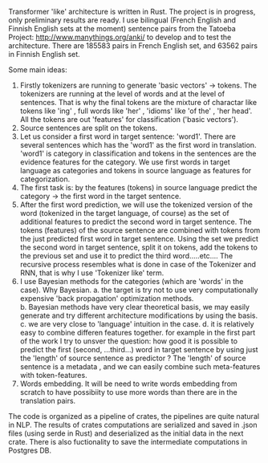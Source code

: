 Transformer 'like' architecture is written in Rust. The project is in progress, only preliminary results are ready. 
I use bilingual (French English and Finnish English sets at the moment) sentence pairs from the Tatoeba Project: http://www.manythings.org/anki/ to develop and to test the architecture. There are 185583 pairs in French English set, and 63562 pairs in Finnish English set. 

Some main ideas:
1. Firstly tokenizers are running to generate 'basic vectors' -> tokens. 
The tokenizers are running at the level of words and at the level of sentences. That is why the final tokens are the mixture of charactar like tokens like 'ing' , full words like 'her' , 'idioms' like 'of the' , 'her head'. 
All the tokens are out 'features' for classification ('basic vectors').
2. Source sentences are split on the tokens.
3. Let us consider a first word in target sentence: 'word1'. There are several sentences which has the 'word1' as the first word in translation. 'word1' is category in classification and tokens in the sentences are the evidence features for the category. We use first words in target language as categories and tokens in source language as features for categorization. 
4. The first task is: by the features (tokens) in source language predict the category -> the first word in the target sentence.
5. After the first word prediction, we will use the tokenized version of the word (tokenized in the target language, of course) as the set of additional features to predict the second word in target sentence. The tokens (features) of the source sentence are combined with tokens from the just predicted first word in target sentence. Using the set we predict the second word in target sentence, split it on tokens, add the tokens to the previous set and use it to predict the third word.....etc.... The recursive process resembles what is done in case of the Tokenizer and RNN, that is why I use 'Tokenizer like' term.
6. I use Bayesian methods for the categories (which are 'words' in the case).
Why Bayesian. 
a. the target is try not to use very computationally expensive 'back propagation' optimization methods.  
b. Bayesian methods have very clear theoretical basis, we may easily generate and try different architecture modifications by using the basis. 
c. we are very close to 'language' intuition in the case.
d. it is relatively easy to combine differen features together. for 
example in the first part of the work I try to unsver the question: how good it is possible to predict the first (second, ...third...) word in target sentence 
by using just the 'length' of source sentence as predictor ? The 'length' of source sentence is a metadata , and we can easily combine such meta-features with token-features.
7. Words embedding. It will be need to write words embedding from scratch to 
have possibiity to use more words than there are in the translation pairs. 

The code is organized as a pipeline of crates, the pipelines are quite natural in NLP. The results of crates computations are serialized and saved in .json files (using serde in Rust) and deserialized as the initial data in the next crate. There is also fuctionality to save the intermediate computations in Postgres DB.  

